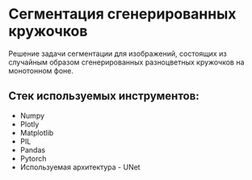 # Сегментация сгенерированных кружочков
Решение задачи сегментации для изображений, состоящих из случайным образом сгенерированных разноцветных кружочков на монотонном фоне. 

## Стек используемых инструментов:
 - Numpy
 - Plotly
 - Matplotlib
 - PIL
 - Pandas
 - Pytorch
 - Используемая архитектура - UNet
